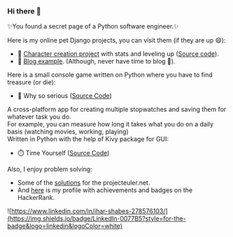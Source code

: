 ### Hi there 👋
✨You found a secret page of a Python software engineer.✨

Here is my online pet Django projects, you can visit them (if they are up 😄):
* 🔭 [Character creation project](https://windowhero.herokuapp.com/) with stats and leveling up ([Source code](https://github.com/IharSha/build_a_hero)).
* 💬 [Blog example](https://rutasblog.herokuapp.com/). (Although, never have time to blog 🤔).

Here is a small console game written on Python where you have to find treasure (or die):
* 👾 Why so serious ([Source Code](https://github.com/IharSha/why_so_serious))

A cross-platform app for creating multiple stopwatches and saving them for whatever task you do.<br> For example, you can measure how long it takes what you do on a daily basis (watching movies, working, playing)<br>
Written in Python with the help of Kivy package for GUI:
* ⏱️ Time Yourself ([Source Code](https://github.com/IharSha/timeyourself))

Also, I enjoy problem solving:

* Some of the [solutions](https://github.com/IharSha/my_projecteuler) for the projecteuler.net.
* And [here](https://www.hackerrank.com/Rutik) is my profile with achievements and badges on the HackerRank.

![https://www.linkedin.com/in/ihar-shabes-278576103/](https://img.shields.io/badge/LinkedIn-0077B5?style=for-the-badge&logo=linkedin&logoColor=white)
<!--
**IharSha/iharsha** is a ✨ _special_ ✨ repository because its `README.md` (this file) appears on your GitHub profile.

Here are some ideas to get you started:

- 🔭 I’m currently working on ...
- 🌱 I’m currently learning ...
- 👯 I’m looking to collaborate on ...
- 🤔 I’m looking for help with ...
- 💬 Ask me about ...
- 📫 How to reach me: ...
- 😄 Pronouns: ...
- ⚡ Fun fact: ...
-->
